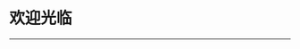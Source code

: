 <!DOCTYPE html>
<html lang="en">
<head>
    <meta charset="UTF-8">
    <meta name="viewport" content="width=device-width, initial-scale=1.0">
<link rel="stylesheet" href="bei.css">
</head>
<body>
    <h1>欢迎光临</h1>
    <hr>
</body>
</html>
